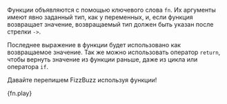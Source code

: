 Функции объявляются с помощью ключевого слова `fn`. Их аргументы имеют явно заданный тип, 
как у переменных, и, если функция возвращает значение, 
возвращаемый тип должен быть указан после стрелки `->`.

Последнее выражение в функции будет использовано как возвращаемое значение.
Так же можно использовать оператор `return`, чтобы вернуть значение из функции раньше, 
даже из цикла или оператора `if`.

Давайте перепишем FizzBuzz используя функции!

{fn.play}
